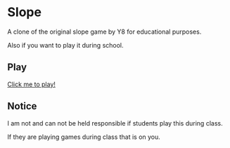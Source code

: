 # Slope
A clone of the original slope game by Y8 for educational purposes.

Also if you want to play it during school.

## Play

[Click me to play!](https://3kh0.github.io/slope/)

## Notice

I am not and can not be held responsible if students play this during class. 

If they are playing games during class that is on you.